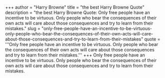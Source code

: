+++
author = "Harry Browne"
title = "the best Harry Browne Quote"
description = "the best Harry Browne Quote: Only free people have an incentive to be virtuous. Only people who bear the consequences of their own acts will care about those consequences and try to learn from their mistakes."
slug = "only-free-people-have-an-incentive-to-be-virtuous-only-people-who-bear-the-consequences-of-their-own-acts-will-care-about-those-consequences-and-try-to-learn-from-their-mistakes"
quote = '''Only free people have an incentive to be virtuous. Only people who bear the consequences of their own acts will care about those consequences and try to learn from their mistakes.'''
+++
Only free people have an incentive to be virtuous. Only people who bear the consequences of their own acts will care about those consequences and try to learn from their mistakes.

